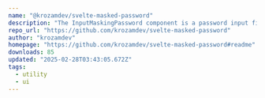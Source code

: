 ```yaml
---
name: "@krozamdev/svelte-masked-password"
description: "The InputMaskingPassword component is a password input field that includes masking functionality (hiding characters as the user types) and allows toggling to show or hide the password. It uses the @krozamdev/masked-password library to apply the masking an"
repo_url: "https://github.com/krozamdev/svelte-masked-password"
author: "krozamdev"
homepage: "https://github.com/krozamdev/svelte-masked-password#readme"
downloads: 85
updated: "2025-02-28T03:43:05.672Z"
tags: 
  - utility
  - ui
---
```

